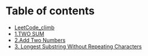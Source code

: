 # Table of contents

* [LeetCode\_climb](README.md)
* [1.TWO SUM](1.two-sum.md)
* [2.Add Two Numbers](2.add-two-numbers.md)
* [3. Longest Substring Without Repeating Characters](3.-longest-substring-without-repeating-characters.md)

